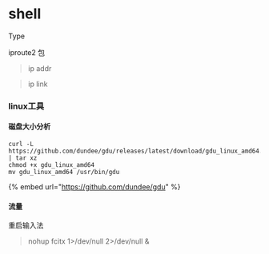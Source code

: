 # shell

Type



iproute2 包

> ip addr

> ip link



### linux工具



#### 磁盘大小分析

```
curl -L https://github.com/dundee/gdu/releases/latest/download/gdu_linux_amd64.tgz | tar xz
chmod +x gdu_linux_amd64
mv gdu_linux_amd64 /usr/bin/gdu
```

{% embed url="https://github.com/dundee/gdu" %}

#### 流量







重启输入法

> &#x20;nohup fcitx 1>/dev/null 2>/dev/null &

























